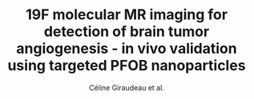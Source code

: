 ---
cat: ciel
subcat: neurophysics
bestof: false
author: Céline Giraudeau et al.
title: 19F molecular MR imaging for detection of brain tumor angiogenesis - in vivo validation using targeted PFOB nanoparticles
journal: Angiogenesis
year: 2013
type: article
doi: 10.1007/s10456-012-9310-0
---